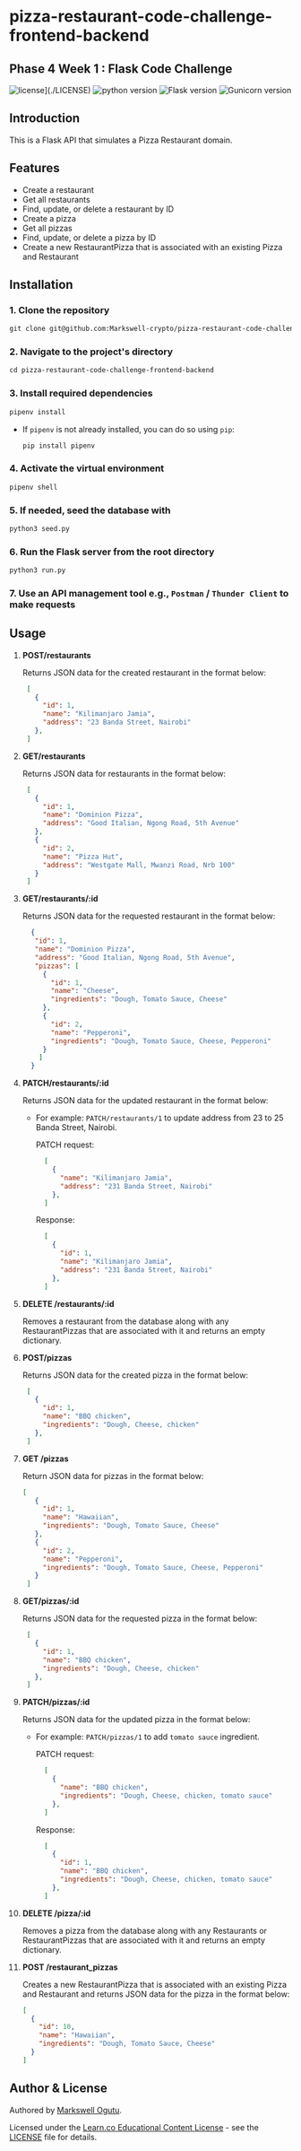 # pizza-restaurant-code-challenge-frontend-backend

## Phase 4 Week 1 : Flask Code Challenge

![license](https://img.shields.io/badge/license-%20MIT%20-green.svg)](./LICENSE)
![python version](https://img.shields.io/badge/python-3.10.12-blue.svg)
![Flask version](https://img.shields.io/badge/flask-2.3.3-red.svg)
![Gunicorn version](https://img.shields.io/badge/gunicorn-21.2.0-orange.svg)

## Introduction

This is a Flask API that simulates a Pizza Restaurant domain.

## Features

- Create a restaurant
- Get all restaurants
- Find, update, or delete a restaurant by ID
- Create a pizza
- Get all pizzas
- Find, update, or delete a pizza by ID
- Create a new RestaurantPizza that is associated with an existing Pizza and Restaurant

## Installation

### 1. Clone the repository

```txt
git clone git@github.com:Markswell-crypto/pizza-restaurant-code-challenge-frontend-backend.git
```

### 2. Navigate to the project's directory

```txt
cd pizza-restaurant-code-challenge-frontend-backend
```

### 3. Install required dependencies

```python
pipenv install
```

- If `pipenv` is not already installed, you can do so using `pip`:

  ```python
  pip install pipenv
  ```

### 4. Activate the virtual environment

```python
pipenv shell
```

### 5. If needed, seed the database with

```python
python3 seed.py
```

### 6. Run the Flask server from the root directory

```python
python3 run.py
```

### 7. Use an API management tool e.g., `Postman` / `Thunder Client` to make requests

## Usage

1. **POST/restaurants**

   Returns JSON data for the created restaurant in the format below:

   ```JSON
    [
      {
        "id": 1,
        "name": "Kilimanjaro Jamia",
        "address": "23 Banda Street, Nairobi"
      },
    ]
   ```

1. **GET/restaurants**

   Returns JSON data for restaurants in the format below:

   ```JSON
    [
      {
        "id": 1,
        "name": "Dominion Pizza",
        "address": "Good Italian, Ngong Road, 5th Avenue"
      },
      {
        "id": 2,
        "name": "Pizza Hut",
        "address": "Westgate Mall, Mwanzi Road, Nrb 100"
      }
    ]
   ```

1. **GET/restaurants/:id**

   Returns JSON data for the requested restaurant in the format below:

   ```JSON
     {
      "id": 1,
      "name": "Dominion Pizza",
      "address": "Good Italian, Ngong Road, 5th Avenue",
      "pizzas": [
        {
          "id": 1,
          "name": "Cheese",
          "ingredients": "Dough, Tomato Sauce, Cheese"
        },
        {
          "id": 2,
          "name": "Pepperoni",
          "ingredients": "Dough, Tomato Sauce, Cheese, Pepperoni"
        }
       ]
     }
   ```

1. **PATCH/restaurants/:id**

   Returns JSON data for the updated restaurant in the format below:

   - For example: `PATCH/restaurants/1` to update address from 23 to 25 Banda Street, Nairobi.

     PATCH request:

     ```JSON
       [
         {
           "name": "Kilimanjaro Jamia",
           "address": "231 Banda Street, Nairobi"
         },
       ]
     ```

     Response:

     ```JSON
       [
         {
           "id": 1,
           "name": "Kilimanjaro Jamia",
           "address": "231 Banda Street, Nairobi"
         },
       ]
     ```

1. **DELETE /restaurants/:id**

   Removes a restaurant from the database along with any RestaurantPizzas that are associated with it and returns an empty dictionary.

1. **POST/pizzas**

   Returns JSON data for the created pizza in the format below:

   ```JSON
    [
      {
        "id": 1,
        "name": "BBQ chicken",
        "ingredients": "Dough, Cheese, chicken"
      },
    ]
   ```

1. **GET /pizzas**

   Return JSON data for pizzas in the format below:

   ```JSON
   [
      {
        "id": 1,
        "name": "Hawaiian",
        "ingredients": "Dough, Tomato Sauce, Cheese"
      },
      {
        "id": 2,
        "name": "Pepperoni",
        "ingredients": "Dough, Tomato Sauce, Cheese, Pepperoni"
      }
    ]
   ```

1. **GET/pizzas/:id**

   Returns JSON data for the requested pizza in the format below:

   ```JSON
    [
      {
        "id": 1,
        "name": "BBQ chicken",
        "ingredients": "Dough, Cheese, chicken"
      },
    ]
   ```

1. **PATCH/pizzas/:id**

   Returns JSON data for the updated pizza in the format below:

   - For example: `PATCH/pizzas/1` to add `tomato sauce` ingredient.

     PATCH request:

     ```JSON
       [
         {
           "name": "BBQ chicken",
           "ingredients": "Dough, Cheese, chicken, tomato sauce"
         },
       ]
     ```

     Response:

     ```JSON
       [
         {
           "id": 1,
           "name": "BBQ chicken",
           "ingredients": "Dough, Cheese, chicken, tomato sauce"
         },
       ]
     ```

1. **DELETE /pizza/:id**

   Removes a pizza from the database along with any Restaurants or RestaurantPizzas that are associated with it and returns an empty dictionary.

1. **POST /restaurant_pizzas**

   Creates a new RestaurantPizza that is associated with an existing Pizza and Restaurant and returns JSON data for the pizza in the format below:

   ```JSON
   [
     {
       "id": 10,
       "name": "Hawaiian",
       "ingredients": "Dough, Tomato Sauce, Cheese"
     }
   ]
   ```

## Author & License

Authored by [Markswell Ogutu](https://github.com/Markswell-crypto/pizza-restaurant-code-challenge-frontend-backend).

Licensed under the [Learn.co Educational Content License](LICENSE) - see the [LICENSE](LICENSE) file for details.
